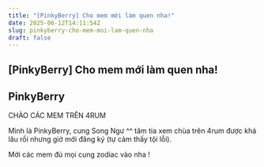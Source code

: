 ```yaml
---
title: "[PinkyBerry] Cho mem mới làm quen nha!"
date: 2025-06-12T14:11:54Z
slug: pinkyberry-cho-mem-moi-lam-quen-nha
draft: false
---
```


## [PinkyBerry] Cho mem mới làm quen nha!

## PinkyBerry

CHÀO CÁC MEM TRÊN 4RUM 
 
Mình là PinkyBerry, cung Song Ngư ^^ tăm tia xem chùa trên 4rum được khá lâu rồi nhưng giờ mới đăng ký (tự cảm thấy tội lỗi).
 
Mời các mem đủ mọi cung zodiac vào nha !